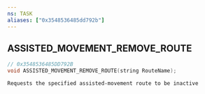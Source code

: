 ```yaml
---
ns: TASK
aliases: ["0x3548536485dd792b"]
---
```

## ASSISTED_MOVEMENT_REMOVE_ROUTE

```c
// 0x3548536485DD792B
void ASSISTED_MOVEMENT_REMOVE_ROUTE(string RouteName);
```

```
Requests the specified assisted-movement route to be inactive
```

